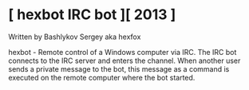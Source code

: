 # [ hexbot IRC bot ][ 2013 ]

   Written by Bashlykov Sergey aka hexfox

   hexbot - Remote control of a Windows computer via IRC.
   The IRC bot connects to the IRC server and enters
   the channel. When another user sends a private message
   to the bot, this message as a command is executed
   on the remote computer where the bot started.

